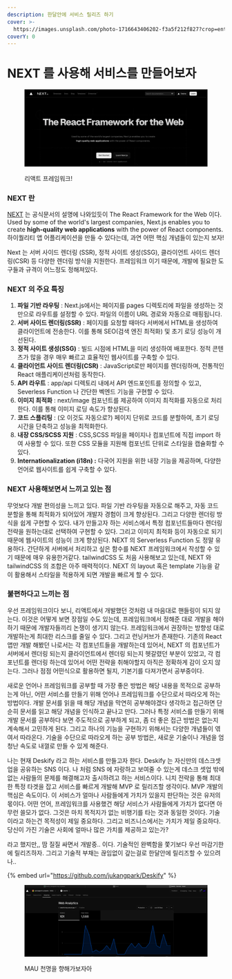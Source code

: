 ```yaml
---
description: 한달안에 서비스 릴리즈 하기
cover: >-
  https://images.unsplash.com/photo-1716643406202-f3a5f212f827?crop=entropy&cs=srgb&fm=jpg&ixid=M3wxOTcwMjR8MHwxfHJhbmRvbXx8fHx8fHx8fDE3MjMyNjE1OTV8&ixlib=rb-4.0.3&q=85
coverY: 0
---
```


# NEXT 를 사용해 서비스를 만들어보자

<figure><img src="../.gitbook/assets/image (1).png" alt=""><figcaption><p>리액트 프레임워크!</p></figcaption></figure>





### NEXT 란

[NEXT](https://nextjs.org) 는 공식문서의 설명에 나와있듯이 The React Framework for the Web 이다. Used by some of the world's largest companies, Next.js enables you to create **high-quality web applications** with the power of React components. 하이퀄리티 앱 어플리케이션을 만들 수 있다는데, 과연 어떤 핵심 개념들이 있는지 보자!



Next 는 서버 사이드 렌더링 (SSR), 정적 사이트 생성(SSG), 클라이언트 사이드 렌더링(CSR) 등 다양한 렌더링 방식을 지원한다. 프레임워크 이기 때문에, 개발에 필요한 도구들과 규격이 어느정도 정해져있다.



### NEXT 의 주요 특징

1. **파일 기반 라우팅** : Next.js에서는 페이지를 pages 디렉토리에 파일을 생성하는 것만으로 라우트를 설정할 수 있다. 파일의 이름이 URL 경로와 자동으로 매핑됩니다.
2. **서버 사이드 렌더링(SSR)** : 페이지를 요청할 때마다 서버에서 HTML을 생성하여 클라이언트에 전송한다. 이를 통해 SEO(검색 엔진 최적화) 및 초기 로딩 성능이 개선된다.
3. **정적 사이트 생성(SSG)** : 빌드 시점에 HTML을 미리 생성하여 배포한다. 정적 콘텐츠가 많을 경우 매우 빠르고 효율적인 웹사이트를 구축할 수 있다.
4. **클라이언트 사이드 렌더링(CSR)** :  JavaScript로만 페이지를 렌더링하며, 전통적인 React 애플리케이션처럼 동작한다.
5. **API 라우트** : app/api 디렉토리 내에서 API 엔드포인트를 정의할 수 있고, Severless Function 나 간단한 벡엔드 기능을 구현할 수 있다.
6. **이미지 최적화** : next/image 컴포넌트를 제공하여 이미지 최적화를 자동으로 처리한다. 이를 통해 이미지 로딩 속도가 향상된다.
7. **코드 스플리팅** : (오 이것도 자동으로?) 페이지 단위로 코드를 분할하여, 초기 로딩 시간을 단축하고 성능을 최적화한다.
8. **내장 CSS/SCSS 지원** : CSS,SCSS 파일을 페이지나 컴포넌트에 직접 import 하여 사용할 수 있다. 또한 CSS 모듈을 지원해 컴포넌트 단위로 스타일을 캡슐화할 수 있다.
9. **Internationalization (i18n) :** 다국어 지원을 위한 내장 기능을 제공하며, 다양한 언어로 웹사이트를 쉽게 구축할 수 있다.



### NEXT 사용해보면서 느끼고 있는 점

무엇보다 개발 편의성을 느끼고 있다. 파일 기반 라우팅을 자동으로 해주고, 자동 코드 분할을 통해 최적화가 되어있어 개발자 경험이 크게 향상된다. 그리고 다양한 렌더링 방식을 쉽게 구현할 수 있다. 내가 만들고자 하는 서비스에서 특정 컴포넌트들마다 렌더링 전략을 원하는대로 선택하여 구현할 수 있다. 그리고 이미지 최적화 등이 자동으로 되기 때문에 웹사이트의 성능이 크게 향상된다. NEXT 의 Serverless Function 도 정말 유용하다. 간단하게 서버에서 처리하고 싶은 함수를 NEXT 프레임워크에서 작성할 수 있기 때문에 매우 유용한거같다. tailwindCSS 도 처음 사용해보고 있는데, NEXT 와 tailwindCSS 의 조합은 아주 매력적이다. NEXT 의 layout 혹은 template 기능을 같이 활용해서 스타일을 적용하게 되면 개발을 빠르게 할 수 있다.



### 불편하다고 느끼는 점

우선 프레임워크이다 보니, 리액트에서 개발했던 것처럼 내 마음대로 핸들링이 되지 않는다. 이것은 어떻게 보면 장점일 수도 있는데, 프레임워크에서 정해준 대로 개발을 해야하기 때문에 개발자들끼리 논쟁이 생기지 않는다. 프레임워크에서 권장하는 방향성 대로 개발하는게 최대한 리스크를 줄일 수 있다. 그리고 런닝커브가 존재한다. 기존의 React 앱만 개발 해봤던 나로서는 각 컴포넌트들을 개발하는데 있어서, NEXT 의 컴포넌트가 서버에서 렌더링 되는지 클라이언트에서 렌더링 되는지 헷갈렸던 부분이 있었고, 각 컴포넌트를 렌더링 하는데 있어서 어떤 전략을 취해야할지 아직은 정확하게 감이 오지 않는다. 그러나 점점 어떤식으로 활용하면 될지, 기본기를 다져가면서 공부중이다.



새로운 언어나 프레임워크를 공부할 때 가장 좋은 방법은 해당 내용을 목적으로 공부하는게 아닌, 어떤 서비스를 만들기 위해 언어나 프레임워크를 수단으로서 따라오게 하는 방법이다. 개발 문서를 읽을 때 해당 개념을 막연히 공부해야겠다 생각하고 접근하면 단순히 문서를 읽고 해당 개념을 인식하고 끝나고 만다. 그러나 특정 서비스를 만들기 위해 개발 문서를 공부하다 보면 주도적으로 공부하게 되고, 좀 더 좋은 접근 방법은 없는지 계속해서 고민하게 된다. 그리고 하나의 기능을 구현하기 위해서는 다양한 개념들이 엮여서 따라온다. 기술을 수단으로 따라오게 하는 공부 방법은, 새로운 기술이나 개념을 엄청난 속도로 내껄로 만들 수 있게 해준다.



나는 현재 Deskify 라고 하는 서비스를 만들고자 한다. Deskify 는 자신만의 데스크셋업을 공유하는 SNS 이다. 나 처럼 SNS 에 자랑하고 보여줄 수 있는게 데스크 셋업 밖에 없는 사람들의 문제를 해결해고자 출시하려고 하는 서비스이다. 니치 전략을 통해 최대한 특정 타겟을 잡고 서비스를 빠르게 개발해 MVP 로 릴리즈할 생각이다. MVP 개발의 핵심은 속도이다. 이 서비스가 얼마나 사람들에게 가치가 있을지 판단하는 것은 유저의 몫이다. 어떤 언어, 프레임워크를 사용했건 해당 서비스가 사람들에게 가치가 없다면 아무런 쓸모가 없다. 그것은 마치 목적지가 없는 비행기를 타는 것과 동일한 것이다. 기술이라고 하는건 목적성이 제일 중요하다. 그리고 비즈니스에서는 가치가 제일 중요하다. 당신이 가진 기술은 사회에 얼마나 많은 가치를 제공하고 있는가?



라고 했지만,, 땀 질질 싸면서 개발중.. 이다. 기술적인 완벽함을 쫓기보다 우선 마감기한에 릴리즈하자. 그리고 기술적 부채는 끊임없이 갚는걸로 한달안에 릴리즈할 수 있으려나..

{% embed url="https://github.com/jukangpark/Deskify" %}





<figure><img src="../.gitbook/assets/image (46).png" alt=""><figcaption><p>MAU 천명을 향해가보자아</p></figcaption></figure>





